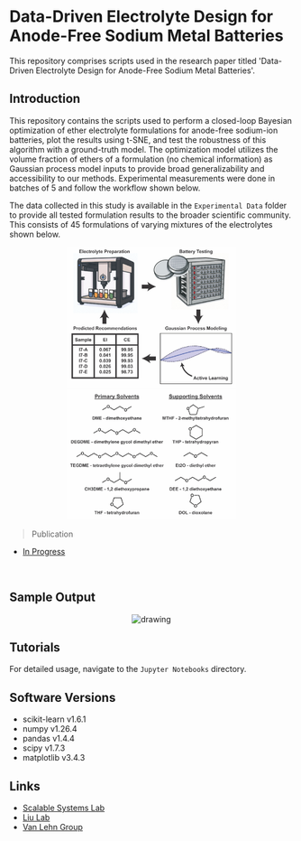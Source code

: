 # Data-Driven Electrolyte Design for Anode-Free Sodium Metal Batteries

This repository comprises scripts used in the research paper titled 
'Data-Driven Electrolyte Design for Anode-Free Sodium Metal Batteries'.


## Introduction

This repository contains the scripts used to perform a closed-loop Bayesian optimization of ether electrolyte formulations for anode-free sodium-ion batteries, plot the results using t-SNE, and test the robustness of this algorithm with a ground-truth model. The optimization model utilizes the volume fraction of ethers of a formulation (no chemical information) as Gaussian process model inputs to provide broad generalizability and accessibility to our methods. Experimental measurements were done in batches of 5 and follow the workflow shown below.

The data collected in this study is available in the `Experimental Data` folder to provide all tested formulation results to the broader scientific community. This consists of 45 formulations of varying mixtures of the electrolytes shown below.

<p align="center">
<img src="./Readme Figures/Active Learning TOC.jpg" alt="drawing" width="300"/> 
<img src="./Readme Figures/Electrolytes.jpg" alt="drawing" width="300"/> 
</p>


> Publication

- [In Progress](Link)

<br />

## Sample Output

<p align="center">
<img src="./Readme Figures/t-SNE by Iter.png" alt="drawing" width="300"/> 
</p>

## Tutorials

For detailed usage, navigate to the `Jupyter Notebooks` directory.

## Software Versions

- scikit-learn v1.6.1
- numpy v1.26.4
- pandas v1.4.4
- scipy v1.7.3
- matplotlib v3.4.3

## Links

- [Scalable Systems Lab](https://zavalab.engr.wisc.edu/)
- [Liu Lab](https://liulab.mse.wisc.edu/about/)
- [Van Lehn Group](https://vanlehngroup.che.wisc.edu/)

<br />